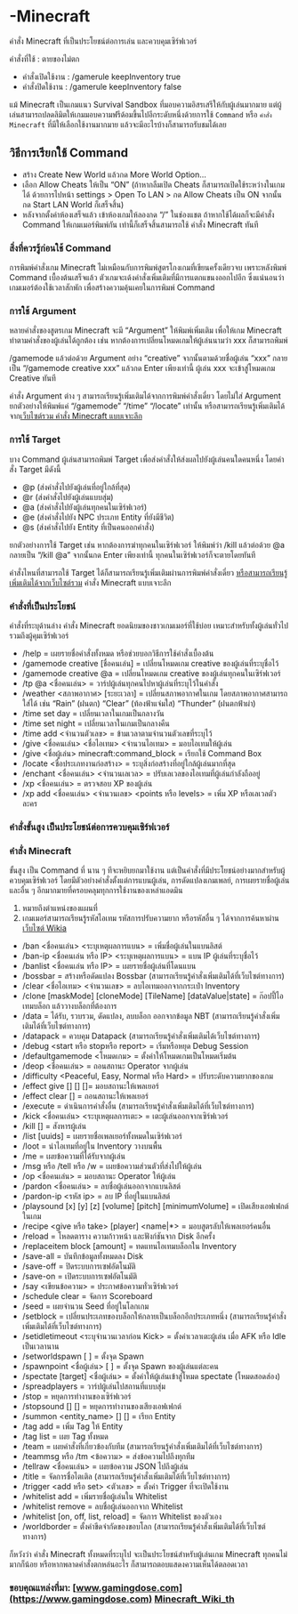 # -Minecraft
คำสั่ง Minecraft ที่เป็นประโยชน์ต่อการเล่น และควบคุมเซิร์ฟเวอร์

คำสั่งที่ใช้ : ตายของไม่ตก
- คำสั่งเปิดใช้งาน : /gamerule keepInventory true
- คำสั่งปิดใช้งาน : /gamerule keepInventory false

แม้ Minecraft เป็นเกมแนว Survival Sandbox ที่มอบความอิสรเสรีให้กับผู้เล่นมากมาย แต่ผู้เล่นสามารถปลดลิมิตให้เกมมอบความฟรีด้อมขึ้นไปอีกระดับหนึ่งด้วยการใช้ `Command` หรือ `คำสั่ง Minecraft` ที่มีให้เลือกใช้งานมากมาย แล้วจะมีอะไรบ้างก็สามารถรับชมได้เลย
## วิธีการเรียกใช้ Command
- สร้าง Create New World แล้วกด More World Option…
- เลือก Allow Cheats ให้เป็น “ON” (ถ้าหากลืมเปิด Cheats ก็สามารถเปิดใช้ระหว่างในเกมได้ ด้วยการไปหน้า settings > Open To LAN > กด Allow Cheats เป็น ON จากนั้นกด Start LAN World ก็เสร็จสิ้น)
- หลังจากตั้งค่าห้องเสร็จแล้ว เข้าห้องเกมให้ลองกด “/” ในช่องแชต ถ้าหากใช้ได้ผลก็จะมีคำสั่ง Command ให้เกมเมอร์พิมพ์กัน เท่านี้ก็เสร็จสิ้นสามารถใช้ คำสั่ง Minecraft ทันที
### สิ่งที่ควรรู้ก่อนใช้ Command
การพิมพ์คำสั่งเกม Minecraft ไม่เหมือนกับการพิมพ์สูตรโกงเกมที่เขียนครั้งเดียวจบ เพราะหลังพิมพ์ Command เบื้องต้นเสร็จแล้ว ตัวเกมจะเด้งคำสั่งเพิ่มเติมที่มีการแตกแขนงออกไปอีก ซึ่งแน่นอนว่าเกมเมอร์ต้องใช้เวลาสักพัก เพื่อสร้างความคุ้นเคยในการพิมพ์ Command
### การใช้ Argument
หลายคำสั่งของสูตรเกม Minecraft จะมี “Argument” ให้พิมพ์เพิ่มเติม เพื่อให้เกม Minecraft ทำตามคำสั่งของผู้เล่นได้ถูกต้อง เช่น หากต้องการเปลี่ยนโหมดเกมให้ผู้เล่นนามว่า xxx ก็สามารถพิมพ์ 

/gamemode แล้วต่อด้วย Argument อย่าง “creative” จากนั้นตามด้วยชื่อผู้เล่น “xxx” กลายเป็น “/gamemode creative xxx” แล้วกด Enter เพียงเท่านี้ ผู้เล่น xxx จะเข้าสู่โหมดเกม Creative ทันที

คำสั่ง Argument ต่าง ๆ สามารถเรียนรู้เพิ่มเติมได้จากการพิมพ์คำสั่งเดี่ยว โดยไม่ใส่ Argument ยกตัวอย่างให้พิมพ์แค่ “/gamemode” “/time” “/locate” เท่านั้น หรือสามารถเรียนรู้เพิ่มเติมได้จาก[เว็บไซต์รวม คำสั่ง Minecraft แบบเจาะลึก](https://minecraft.fandom.com/wiki/Commands)
### การใช้  Target
บาง Command ผู้เล่นสามารถพิมพ์ Target เพื่อส่งคำสั่งให้ส่งผลไปยังผู้เล่นคนใดคนหนึ่ง โดยคำสั่ง Target มีดังนี้
- @p (ส่งคำสั่งไปยังผู้เล่นที่อยู่ใกล้ที่สุด)
- @r (ส่งคำสั่งไปยังผู้เล่นแบบสุ่ม)
- @a (ส่งคำสั่งไปยังผู้เล่นทุกคนในเซิร์ฟเวอร์)
- @e (ส่งคำสั่งไปยัง NPC ประเภท Entity ที่ยังมีชีวิต)
- @s (ส่งคำสั่งไปยัง Entity ที่เป็นคนออกคำสั่ง)

ยกตัวอย่างการใช้ Target เช่น หากต้องการฆ่าทุกคนในเซิร์ฟเวอร์ ให้พิมพ์ว่า /kill แล้วต่อด้วย @a กลายเป็น “/kill @a” จากนั้นกด Enter เพียงเท่านี้ ทุกคนในเซิร์ฟเวอร์ก็จะตายโดยทันที

คำสั่งไหนที่สามารถใช้ Target ได้ก็สามารถเรียนรู้เพิ่มเติมผ่านการพิมพ์คำสั่งเดี่ยว [หรือสามารถเรียนรู้เพิ่มเติมได้จากเว็บไซต์รวม](https://minecraft.fandom.com/wiki/Commands) คำสั่ง Minecraft แบบเจาะลึก
### คำสั่งที่เป็นประโยชน์
คำสั่งที่ระบุด้านล่าง คำสั่ง Minecraft ยอดนิยมของชาวเกมเมอร์ที่ใช้บ่อย เหมาะสำหรับทั้งผู้เล่นทั่วไป รวมถึงผู้คุมเซิร์ฟเวอร์

-    /help = เผยรายชื่อคำสั่งทั้งหมด หรือช่วยบอกวิธีการใช้คำสั่งเบื้องต้น
-    /gamemode creative [ชื่อคนเล่น] = เปลี่ยนโหมดเกม creative ของผู้เล่นที่ระบุชื่อไว้
-    /gamemode creative @a = เปลี่ยนโหมดเกม creative ของผู้เล่นทุกคนในเซิร์ฟเวอร์
-    /tp @a <ชื่อคนเล่น> = วาร์ปผู้เล่นทุกคนไปหาผู้เล่นที่ระบุไว้ในคำสั่ง
-    /weather <สภาพอากาศ> [ระยะเวลา] = เปลี่ยนสภาพอากาศในเกม โดยสภาพอากาศสามารถใส่ได้ เช่น  “Rain” (ฝนตก)  “Clear” (ท้องฟ้าแจ่มใส) “Thunder” (ฝนตกฟ้าผ่า)
-    /time set day = เปลี่ยนเวลาในเกมเป็นกลางวัน
-    /time set night = เปลี่ยนเวลาในเกมเป็นกลางคืน
-    /time add <จำนวนตัวเลข> = ข้ามเวลาตามจำนวนตัวเลขที่ระบุไว้
-    /give <ชื่อคนเล่น> <ชื่อไอเทม> <จำนวนไอเทม> = มอบไอเทมให้ผู้เล่น
-    /give <ชื่อผู้เล่น> minecraft:command_block = เรียกใช้ Command Box
-    /locate <ชื่อประเภทงานก่อสร้าง> = ระบุสิ่งก่อสร้างที่อยู่ใกล้ผู้เล่นมากที่สุด
-    /enchant <ชื่อคนเล่น> <ID enchantment> <จำนวนเลเวล> = ปรับเลเวลของไอเทมที่ผู้เล่นกำลังถืออยู่
-    /xp <ชื่อคนเล่น> = ตรวจสอบ XP ของผู้เล่น
-    /xp add <ชื่อคนเล่น> <จำนวนเลข>  <points หรือ levels> = เพิ่ม XP หรือเลเวลตัวละคร
### คำสั่งขั้นสูง เป็นประโยชน์ต่อการควบคุมเซิร์ฟเวอร์
### คำสั่ง Minecraft
ขั้นสูง เป็น Command ที่ นาน ๆ ทีจะหยิบยกมาใช้งาน แต่เป็นคำสั่งที่มีประโยชน์อย่างมากสำหรับผู้ควบคุมเซิร์ฟเวอร์ โดยมีตัวอย่างคำสั่งตั้งแต่การแบนผู้เล่น, การดัดแปลงเกมเพลย์, การเผยรายชื่อผู้เล่น และอื่น ๆ อีกมากมายที่ครอบคลุมทุกการใช้งานของเหล่าแอดมิน

1.    <x> <y> <z> หมายถึงตำแหน่งของแผนที่
2.    เกมเมอร์สามารถเรียนรู้รหัสไอเทม รหัสการปรับความยาก หรือรหัสอื่น ๆ ได้จากการค้นหาผ่าน [เว็บไซต์ Wikia](https://minecraft.fandom.com/wiki/Commands)

-    /ban <ชื่อคนเล่น> <ระบุเหตุผลการแบน> = เพิ่มชื่อผู้เล่นในแบนลิสต์
-    /ban-ip <ชื่อคนเล่น หรือ IP> <ระบุเหตุผลการแบน> = แบน IP ผู้เล่นที่ระบุชื่อไว้
-    /banlist <ชื่อคนเล่น หรือ IP> = เผยรายชื่อผู้เล่นที่โดนแบน
-    /bossbar = สร้างหรือดัดแปลง Bossbar (สามารถเรียนรู้คำสั่งเพิ่มเติมได้ที่เว็บไซต์ทางการ)
-    /clear <target> <ชื่อไอเทม> <จำนวนเลข> = ลบไอเทมออกจากกระเป๋า Inventory
-    /clone <x1> <y1> <z1> <x2> <y2> <z2> <x> <y> <z> [maskMode] [cloneMode] [TileName] [dataValue|state] = ก๊อปปี้ไอเทมบล็อก แล้ววางบล็อกที่ต้องการ
-    /data = ได้รับ, รวบรวม, ดัดแปลง, ลบบล็อก ออกจากข้อมูล NBT (สามารถเรียนรู้คำสั่งเพิ่มเติมได้ที่เว็บไซต์ทางการ)
-    /datapack = ควบคุม Datapack (สามารถเรียนรู้คำสั่งเพิ่มเติมได้เว็บไซต์ทางการ)
-    /debug <start หรือ stopหรือ report> = เริ่มหรือหยุด Debug Session
-    /defaultgamemode <โหมดเกม> = ตั้งค่าให้โหมดเกมเป็นโหมดเริ่มต้น
-    /deop <ชื่อคนเล่น> = ถอนสถานะ Operator จากผู้เล่น
-    /difficulty <Peaceful, Easy, Normal หรือ Hard> = ปรับระดับความยากของเกม
-    /effect give <entity> <effect> [<seconds>] [<amplifier>] [<hideParticles>]= มอบสถานะให้เพลเยอร์
-    /effect clear <entity> [<effect>] = ถอนสถานะให้เพลเยอร์
-    /execute = ดำเนินการคำสั่งอื่น (สามารถเรียนรู้คำสั่งเพิ่มเติมได้ที่เว็บไซต์ทางการ)
-    /kick <ชื่อคนเล่น> <ระบุเหตุผลการเตะ> = เตะผู้เล่นออกจากเซิร์ฟเวอร์
-    /kill [<targets>] = สังหารผู้เล่น
-    /list [uuids] = เผยรายชื่อเพลเยอร์ทั้งหมดในเซิร์ฟเวอร์
-    /loot <target> <source> = นำไอเทมที่อยู่ใน Inventory วางบนพื้น
-    /me = เผยข้อความที่ได้รับจากผู้เล่น
-    /msg หรือ /tell หรือ /w = เผยข้อความส่วนตัวที่ส่งไปให้ผู้เล่น
-    /op <ชื่อคนเล่น> = มอบสถานะ Operator ให้ผู้เล่น
-    /pardon <ชื่อคนเล่น> = ลบชื่อผู้เล่นออกจากแบนลิสต์
-    /pardon-ip <รหัส ip> = ลบ IP ที่อยู่ในแบนลิสต์
-    /playsound <sound> <source> <player> [x] [y] [z] [volume] [pitch] [minimumVolume] = เปิดเสียงเอฟเฟกต์ในเกม
-    /recipe <give หรือ take> [player] <name|*> = มอบสูตรลับให้เพลเยอร์คนอื่น
-    /reload = โหลดตาราง ความก้าวหน้า และฟังก์ชันจาก Disk อีกครั้ง
-    /replaceitem block <x> <y> <z> <slot> <item> [amount] = ทดแทนไอเทมบล็อกใน Inventory
-    /save-all = บันทึกข้อมูลทั้งหมดลง Disk
-    /save-off = ปิดระบบการเซฟอัตโนมัติ
-    /save-on = เปิดระบบการเซฟอัตโนมัติ
-    /say <เขียนข้อความ> = ประกาศข้อความทั่วเซิร์ฟเวอร์
-    /schedule clear = จัดการ Scoreboard
-    /seed = เผยจำนวน Seed ที่อยู่ในโลกเกม
-    /setblock = เปลี่ยนประเภทของบล็อกให้กลายเป็นบล็อกอีกประเภทหนึ่ง (สามารถเรียนรู้คำสั่งเพิ่มเติมได้ที่เว็บไซต์ทางการ)
-    /setidletimeout <ระบุจำนวนเวลาก่อน Kick> = ตั้งค่าเวลาเตะผู้เล่น เมื่อ AFK หรือ Idle เป็นเวลานาน
-    /setworldspawn [<x> <y> <z>] = ตั้งจุด Spawn
-    /spawnpoint <ชื่อผู้เล่น> [<x> <y> <z>] = ตั้งจุด Spawn ของผู้เล่นแต่ละคน
-    /spectate [target] <ชื่อผู้เล่น> = ตั้งค่าให้ผู้เล่นเข้าสู่โหมด spectate (โหมดสอดส่อง)
-    /spreadplayers = วาร์ปผู้เล่นไปสถานที่แบบสุ่ม
-    /stop = หยุดการทำงานของเซิร์ฟเวอร์
-    /stopsound <player> [<source>] [<sound>] = หยุดการทำงานของเสียงเอฟเฟกต์
-    /summon <entity_name> [<pos>] [<nbt>] = เรียก Entity
-    /tag <targets> add <name> = เพิ่ม Tag ให้ Entity
-    /tag <targets> list = เผย Tag ทั้งหมด
-    /team = เผยคำสั่งที่เกี่ยวข้องกับทีม (สามารถเรียนรู้คำสั่งเพิ่มเติมได้ที่เว็บไซต์ทางการ)
-    /teammsg หรือ /tm <ข้อความ> = ส่งข้อความไปถึงทุกทีม
-    /tellraw <ชื่อคนเล่น> <raw json message> = เผยข้อความ JSON ไปถึงผู้เล่น
-    /title = จัดการชื่อไตเติล (สามารถเรียนรู้คำสั่งเพิ่มเติมได้ที่เว็บไซต์ทางการ)
-    /trigger <objective> <add หรือ set> <ตัวเลข> = ตั้งค่า Trigger ที่จะเปิดใช้งาน
-    /whitelist add <player> = เพิ่มรายชื่อผู้เล่นใน Whitelist
-    /whitelist remove <player> = ลบชื่อผู้เล่นออกจาก Whitelist
-    /whitelist [on, off, list, reload] = จัดการ Whitelist ของตัวเอง
-    /worldborder = ตั้งค่าขีดจำกัดของขอบโลก (สามารถเรียนรู้คำสั่งเพิ่มเติมได้ที่เว็บไซต์ทางการ)

ก็หวังว่า คำสั่ง Minecraft ทั้งหมดที่ระบุไป จะเป็นประโยชน์สำหรับผู้เล่นเกม Minecraft ทุกคนไม่มากก็น้อย หรือหากพลาดคำสั่งตกหล่นอะไร ก็สามารถตอบแสดงความเห็นได้ตลอดเวลา
### ขอบคุณแหล่งที่มา: [www.gamingdose.com](https://www.gamingdose.com) [Minecraft_Wiki_th](https://minecraft.fandom.com/th/wiki/Minecraft_Wiki)
